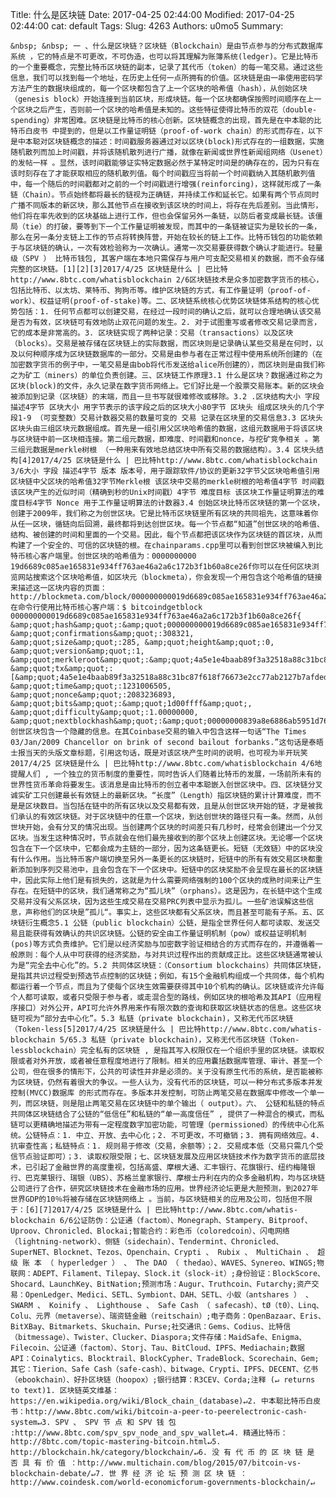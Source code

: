 Title: 什么是区块链
Date: 2017-04-25 02:44:00
Modified: 2017-04-25 02:44:00
cat: default
Tags: 
Slug: 4263
Authors: u0mo5 
Summary: 

    &nbsp; &nbsp; 一 、什么是区块链？区块链（Blockchain）是由节点参与的分布式数据库系统 ，它的特点是不可更改，不可伪造，也可以将其理解为账簿系统(ledger)。它是比特币的一个重要概念，完整比特币区块链的副本，记录了其代币（token）的每一笔交易。通过这些信息，我们可以找到每一个地址，在历史上任何一点所拥有的价值。区块链是由一串使用密码学方法产生的数据块组成的，每一个区块都包含了上一个区块的哈希值（hash），从创始区块（genesis block）开始连接到当前区块，形成块链。每一个区块都确保按照时间顺序在上一个区块之后产生，否则前一个区块的哈希值是未知的。这些特征使得比特币的双花（double-spending）非常困难。区块链是比特币的核心创新。区块链概念的出现，首先是在中本聪的比特币白皮书 中提到的，但是以工作量证明链（proof-of-work chain）的形式而存在，以下是中本聪对区块链概念的描述：时间戳服务器通过对以区块(block)形式存在的一组数据，实施随机散列而加上时间戳，并将该随机散列进行广播，就像在新闻或世界性新闻组网络（Usenet）的发帖一样 。显然，该时间戳能够证实特定数据必然于某特定时间是的确存在的，因为只有在该时刻存在了才能获取相应的随机散列值。每个时间戳应当将前一个时间戳纳入其随机散列值中，每一个随后的时间戳都对之前的一个时间戳进行增强(reinforcing)，这样就形成了一条链（Chain）。节点始终都将最长的链视为正确链，并持续工作和延长它。如果有两个节点同时广播不同版本的新区块，那么其他节点在接收到该区块的时间上，将存在先后差别。当此情形，他们将在率先收到的区块基础上进行工作，但也会保留另外一条链，以防后者变成最长链。该僵局（tie）的打破，要等到下一个工作量证明被发现，而其中的一条链被证实为是较长的一条，那么在另一条分支链上工作的节点将转换阵营，开始在较长的链上工作。比特币钱包的功能依赖于与区块链的确认，一次有效检验称为一次确认。通常一次交易要获得数个确认才能进行。轻量级（SPV ） 比特币钱包, 其客户端在本地只需保存与用户可支配交易相关的数据，而不会存储完整的区块链。[1][2][3]2017/4/25 区块链是什么 | 巴比特http://www.8btc.com/what­is­blockchain 2/6区块链技术是众多加密数字货币的核心，包括比特币、以太坊、莱特币、狗狗币等。维护区块链的方式，有工作量证明（proof-of-work）、权益证明(proof-of-stake)等。二、区块链系统核心优势区块链体系结构的核心优势包括：1. 任何节点都可以创建交易，在经过一段时间的确认之后，就可以合理地确认该交易是否为有效，区块链可有效地防止双花问题的发生。2. 对于试图重写或者修改交易记录而言，它的成本是非常高的。3. 区块链实现了两种记录：交易（transactions）以及区块（blocks）。交易是被存储在区块链上的实际数据，而区块则是记录确认某些交易是在何时，以及以何种顺序成为区块链数据库的一部分。交易是由参与者在正常过程中使用系统所创建的（在加密数字货币的例子中，一笔交易是由bob将代币发送给alice所创建的），而区块则是由我们称之为矿工（miners）的单位负责创建。三、区块链工作原理3.1 什么是区块？数据通过称之为区块(block)的文件，永久记录在数字货币网络上。它们好比是一个股票交易账本。新的区块会被添加到记录（区块链）的末端，而且一旦书写就很难修改或移除。3.2 .区块结构大小 字段 描述4字节 区块大小 用字节表示的该字段之后的区块大小80字节 区块头 组成区块头的几个字段1-9 （可变整数）交易计数器交易的数量可变的 交易 记录在区块里的交易信息3.3 区块头区块头由三组区块元数据组成。首先是一组引用父区块哈希值的数据，这组元数据用于将该区块与区块链中前一区块相连接。第二组元数据，即难度、时间戳和nonce，与挖矿竞争相关 。第三组元数据是merkle树根 （一种用来有效地总结区块中所有交易的数据结构）。3.4 区块头结构[4]2017/4/25 区块链是什么 | 巴比特http://www.8btc.com/what­is­blockchain 3/6大小 字段 描述4字节 版本 版本号，用于跟踪软件/协议的更新32字节父区块哈希值引用区块链中父区块的哈希值32字节Merkle根 该区块中交易的merkle树根的哈希值4字节 时间戳 该区块产生的近似时间（精确到秒的Unix时间戳）4字节 难度目标 该区块工作量证明算法的难度目标4字节 Nonce 用于工作量证明算法的计数器3.4 创始区块比特币区块链的第一个区块，创建于2009年，我们称之为创世区块。它是比特币区块链里所有区块的共同祖先，这意味着你从任一区块，循链向后回溯，最终都将到达创世区块。每一个节点都“知道”创世区块的哈希值、结构、被创建的时间和里面的一个交易。因此，每个节点都把该区块作为区块链的首区块，从而构建了一个安全的、可信的区块链的根。在chainparams.cpp里可以看到创世区块被编入到比特币核心客户端里。创世区块的哈希值为：0000000000 19d6689c085ae165831e934ff763ae46a2a6c172b3f1b60a8ce26f你可以在任何区块浏览网站搜索这个区块哈希值，如区块元（blockmeta），你会发现一个用包含这个哈希值的链接来描述这一区块内容的页面：http://blockmeta.com/block/000000000019d6689c085ae165831e934ff763ae46a2a6c172b3f1b60a8ce26f在命令行使用比特币核心客户端：$ bitcoindgetblock 000000000019d6689c085ae165831e934ff763ae46a2a6c172b3f1b60a8ce26f{ &amp;quot;hash&amp;quot;:&amp;quot;000000000019d6689c085ae165831e934ff763ae46a2a6c172b3f1b60a8ce26f&amp;quot;, &amp;quot;confirmations&amp;quot;:308321, &amp;quot;size&amp;quot;:285, &amp;quot;height&amp;quot;:0, &amp;quot;version&amp;quot;:1, &amp;quot;merkleroot&amp;quot;:&amp;quot;4a5e1e4baab89f3a32518a88c31bc87f618f76673e2cc77ab2127b7afdeda33b&amp;quot;, &amp;quot;tx&amp;quot;:[&amp;quot;4a5e1e4baab89f3a32518a88c31bc87f618f76673e2cc77ab2127b7afdeda33b&amp;quot;], &amp;quot;time&amp;quot;:1231006505, &amp;quot;nonce&amp;quot;:2083236893, &amp;quot;bits&amp;quot;:&amp;quot;1d00ffff&amp;quot;, &amp;quot;difficulty&amp;quot;:1.00000000, &amp;quot;nextblockhash&amp;quot;:&amp;quot;00000000839a8e6886ab5951d76f411475428afc90947ee320161bbf18eb6048&amp;quot;}创世区块包含一个隐藏的信息。在其Coinbase交易的输入中包含这样一句话“The Times 03/Jan/2009 Chancellor on brink of second bailout forbanks.”这句话是泰晤士报当天的头版文章标题，引用这句话，既是对该区块产生时间的说明，也可视为半开玩笑2017/4/25 区块链是什么 | 巴比特http://www.8btc.com/what­is­blockchain 4/6地提醒人们 , 一个独立的货币制度的重要性，同时告诉人们随着比特币的发展，一场前所未有的世界性货币革命将要发生。该消息是由比特币的创立者中本聪嵌入创世区块中。四、区块链分叉诚实矿工只创建最长有效链上的最新区块。“长度”（Length）指区块链的累计计算难度，而不是是区块数目。当包括在链中的所有区块以及交易都有效，且是从创世区块开始的链，才是被我们承认的有效区块链。对于区块链中的任意一个区块，到达创世块的路径只有一条。然而，从创世块开始，会有分叉的情况出现。当创建两个区块的时间差只有几秒时，经常会创建出一个分叉 区块。当发生这种情况时，节点就会在他们最先接收到的那个区块上创建区块。无论哪一个区块包含在下一个区块中，它都会成为主链的一部分，因为这条链更长。短链（无效链）中的区块没有什么作用。当比特币客户端切换至另外一条更长的区块链时，短链中的所有有效交易区块都重新添加到序列交易池中，且会包含在下一个区块中。短链中的区块奖励不会呈现在最长的区块链中，因此实际上他们是有损失的，这就是为什么需要网络强制的100个区块的成熟时间来让产生存在。在短链中的区块，我们通常称之为“孤儿块”（orphans）。这是因为，在长链中这个生成交易并没有父系区块，因为这些生成交易在交易PRC列表中显示为孤儿。一些矿池误解这些信息，声称他们的区块是”孤儿“。事实上，这些区块都有父系区块，而且甚至可能有子系。五、区块链衍生概念5.1 公链（public blockchain）公链，是指全世界任何人都可读取、发送交易且能获得有效确认的共识区块链。公链的安全由工作量证明机制（pow）或权益证明机制(pos)等方式负责维护。它们是以经济奖励与加密数字验证相结合的方式而存在的，并遵循着一般原则：每个人从中可获得的经济奖励，与对共识过程作出的贡献成正比。这些区块链通常被认为是“完全去中心化”的。5.2 共同体区块链：（Consortium blockchains）共同体区块链，是指其共识过程受到预选节点控制的区块链；例如，有15个金融机构组成一个共同体，每个机构都运行着一个节点，而且为了使每个区块生效需要获得其中10个机构的确认。区块链或许允许每个人都可读取，或者只受限于参与者，或走混合型的路线，例如区块的根哈希及其API（应用程序接口）对外公开，API可允许外界用来作有限次数的查询和获取区块链状态的信息。这些区块链可视为“部分去中心化”。5.3 私链（private blockchain)，又称无代币区块链（Token-less[5]2017/4/25 区块链是什么 | 巴比特http://www.8btc.com/what­is­blockchain 5/65.3 私链（private blockchain)，又称无代币区块链（Token-lessblockchain）完全私有的区块链 , 是指其写入权限仅在一个组织手里的区块链。读取权限或者对外开放，或者被任意程度地进行了限制。相关的应用囊括数据库管理、审计、甚至一个公司，但在很多的情形下，公共的可读性并非是必须的。关于没有原生代币的系统，是否能被称为区块链，仍然有着很大的争议。一些人认为，没有代币的区块链，可以一种分布式多版本并发控制(MVCC)数据库 的形式而存在。多版本并发控制，可防止两笔交易在数据库中修改一个单一列，而区块链，则是阻止两笔交易在区块链中的单个输出（ output）。六、 公链和私链的特点共同体区块链结合了公链的“低信任”和私链的“单一高度信任” , 提供了一种混合的模式，而私链可以更精确地描述为带有一定程度数字加密功能，可管理（permissioned）的传统中心化系统。公链特点：1. 中立、开放、去中心化；2. 不可更改，不可撤销；3. 拥有网络效应。4. 抗审查性高；私链特点：1. 规则易于修改（交易，余额等）；2. 交易成本低（交易只需几个受信节点验证即可）；3. 读取权限受限；七、区块链发展及应用区块链技术作为数字货币的底层技术，已引起了金融世界的高度重视，包括高盛、摩根大通、汇丰银行、花旗银行、纽约梅隆银行、巴克莱银行、瑞银（UBS）、苏格兰皇家银行、摩根士丹利在内的众多金融机构，均与区块链公司进行了合作，研究区块链技术在金融市场的应用。世界经济论坛更是大胆预测，到2027年世界GDP的10％将被存储在区块链网络上 。当前，与区块链相关的应用及公司，包括但不限于：[6][7]2017/4/25 区块链是什么 | 巴比特http://www.8btc.com/what­is­blockchain 6/6公证防伪：公证通（factom）、Monegraph、Stampery、Bitproof、Uproov、Chronicled、Blockai;智能合约：彩色币（coloredcoin）、闪电网络（lightning-network）、侧链（sidechain）、Tendermint、Chronicled、SuperNET、Blocknet、Tezos、Openchain、Crypti 、 Rubix 、 MultiChain 、 超 级 账 本 （ hyperledger ） 、 The DAO （ thedao）、WAVES、Synereo、WINGS;物联网：ADEPT、Filament、Tilepay、Slock.it（slock-it）;身份验证：BlockScore、Shocard、LaunchKey、BitNation;预测市场：Augur、Truthcoin、Futarchy;资产交易：OpenLedger、Medici、SETL、Symbiont、DAH、SETL、小蚁（antshares ） 、 SWARM 、 Koinify 、 Lighthouse 、 Safe Cash （ safecash）、tØ（t0）、Linq、Colu、元界（metaverse）、瑞资链金融（reitschain）;电子商务：OpenBazaar、Eris、BitXBay、Bitmarkets、Skuchain、Purse;社交通讯：Gems、Codius、比特信（bitmessage）、Twister、Clucker、Diaspora;文件存储：MaidSafe、Enigma、Filecoin、公证通（factom）、Storj、Tau、BitCloud、IPFS、Mediachain;数据API：Coinalytics、Blocktrail、BlockCypher、TradeBlock、Scorechain、Gem;其它：Tierion、Safe Cash（safe-cash）、bitwage、Crypti、IPFS、DECENT、亿书（ebookchain）、好扑区块链（hoopox）;银行结算：R3CEV、Corda;注释 (↵ returns to text)1. 区块链英文维基：https://en.wikipedia.org/wiki/Block_chain_(database)↵2. 中本聪比特币白皮书：http://www.8btc.com/wiki/bitcoin-a-peer-to-peerelectronic-cash-system↵3. SPV 、 SPV 节 点 和 SPV 钱 包 :http://www.8btc.com/spv_spv_node_and_spv_wallet↵4. 精通比特币：http://8btc.com/topic-mastering-bitcoin.html↵5. http://blockchain.hk/category/blockchain/↵6. 没 有 代 币 的 区 块 链 是 否 具 有 价 值 ：http://www.multichain.com/blog/2015/07/bitcoin-vs-blockchain-debate/↵7. 世 界 经 济 论 坛 预 测 区 块 链 ： http://www.coindesk.com/world-economicforum-governments-blockchain/↵        
